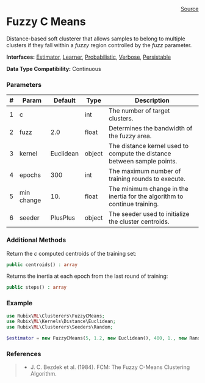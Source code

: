 <p><span style="float:right;"><a href="https://github.com/RubixML/RubixML/blob/master/src/Clusterers/FuzzyCMeans.php">Source</a></span></p>

# Fuzzy C Means
Distance-based soft clusterer that allows samples to belong to multiple clusters if they fall within a *fuzzy* region controlled by the *fuzz* parameter.

**Interfaces:** [Estimator](#estimators), [Learner](#learner), [Probabilistic](#probabilistic), [Verbose](#verbose), [Persistable](#persistable)

**Data Type Compatibility:** Continuous

### Parameters
| # | Param | Default | Type | Description |
|---|---|---|---|---|
| 1 | c | | int | The number of target clusters. |
| 2 | fuzz | 2.0 | float | Determines the bandwidth of the fuzzy area. |
| 3 | kernel | Euclidean | object | The distance kernel used to compute the distance between sample points. |
| 4 | epochs | 300 | int | The maximum number of training rounds to execute. |
| 5 | min change | 10. | float | The minimum change in the inertia for the algorithm to continue training. |
| 6 | seeder | PlusPlus | object | The seeder used to initialize the cluster centroids. |

### Additional Methods
Return the *c* computed centroids of the training set:
```php
public centroids() : array
```

Returns the inertia at each epoch from  the last round of training:
```php
public steps() : array
```

### Example
```php
use Rubix\ML\Clusterers\FuzzyCMeans;
use Rubix\ML\Kernels\Distance\Euclidean;
use Rubix\ML\Clusterers\Seeders\Random;

$estimator = new FuzzyCMeans(5, 1.2, new Euclidean(), 400, 1., new Random());
```

### References
>- J. C. Bezdek et al. (1984). FCM: The Fuzzy C-Means Clustering Algorithm.
